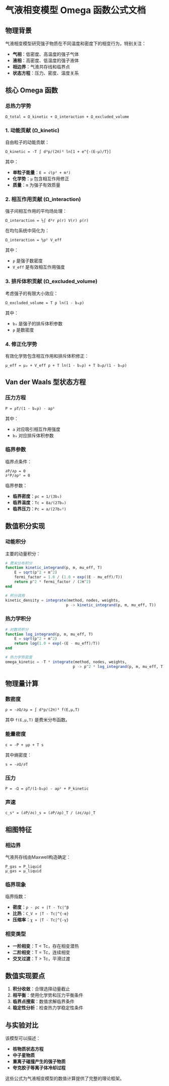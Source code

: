 # 气液相变模型 Omega 函数公式文档

## 物理背景

气液相变模型研究强子物质在不同温度和密度下的相变行为，特别关注：
- **气相**：低密度、高温度的强子气体
- **液相**：高密度、低温度的强子液体
- **相边界**：气液共存线和临界点
- **状态方程**：压力、密度、温度关系

## 核心 Omega 函数

### 总热力学势

```
Ω_total = Ω_kinetic + Ω_interaction + Ω_excluded_volume
```

### 1. 动能贡献 (Ω_kinetic)

自由粒子的动能贡献：

```
Ω_kinetic = -T ∫ d³p/(2π)³ ln[1 + e^{-(E-μ)/T}]
```

其中：
- **单粒子能量**：`E = √(p² + m²)`
- **化学势**：`μ` 包含相互作用修正
- **质量**：`m` 为强子有效质量

### 2. 相互作用贡献 (Ω_interaction)

强子间相互作用的平均场处理：

```
Ω_interaction = ½∫ d³r ρ(r) V(r) ρ(r)
```

在均匀系统中简化为：
```
Ω_interaction = ½ρ² V_eff
```

其中：
- `ρ` 是强子数密度
- `V_eff` 是有效相互作用强度

### 3. 排斥体积贡献 (Ω_excluded_volume)

考虑强子的有限大小效应：

```
Ω_excluded_volume = T ρ ln(1 - b₀ρ)
```

其中：
- `b₀` 是强子的排斥体积参数
- `ρ` 是数密度

### 4. 修正化学势

有效化学势包含相互作用和排斥体积修正：

```
μ_eff = μ₀ + V_eff ρ + T ln(1 - b₀ρ) + T b₀ρ/(1 - b₀ρ)
```

## Van der Waals 型状态方程

### 压力方程

```
P = ρT/(1 - b₀ρ) - aρ²
```

其中：
- `a` 对应吸引相互作用强度
- `b₀` 对应排斥体积参数

### 临界参数

临界点条件：
```
∂P/∂ρ = 0
∂²P/∂ρ² = 0
```

临界参数：
- **临界密度**：`ρc = 1/(3b₀)`
- **临界温度**：`Tc = 8a/(27b₀)`  
- **临界压力**：`Pc = a/(27b₀²)`

## 数值积分实现

### 动能积分

主要的动量积分：

```julia
# 费米分布积分
function kinetic_integrand(p, m, mu_eff, T)
    E = sqrt(p^2 + m^2)
    fermi_factor = 1.0 / (1.0 + exp((E - mu_eff)/T))
    return p^2 * fermi_factor / (2π^2)
end

# 积分调用
kinetic_density = integrate(method, nodes, weights, 
                           p -> kinetic_integrand(p, m, mu_eff, T))
```

### 热力学积分

```julia
# 对数项积分
function log_integrand(p, m, mu_eff, T)
    E = sqrt(p^2 + m^2)
    return log(1.0 + exp(-(E - mu_eff)/T))
end

# 热力学势密度
omega_kinetic = -T * integrate(method, nodes, weights,
                              p -> p^2 * log_integrand(p, m, mu_eff, T) / (2π^2))
```

## 物理量计算

### 数密度

```
ρ = -∂Ω/∂μ = ∫ d³p/(2π)³ f(E,μ,T)
```

其中 `f(E,μ,T)` 是费米分布函数。

### 能量密度

```
ε = -P + μρ + T s
```

其中熵密度：
```
s = -∂Ω/∂T
```

### 压力

```
P = -Ω = ρT/(1-b₀ρ) - aρ² + P_kinetic
```

### 声速

```
c_s² = (∂P/∂ε)_s = (∂P/∂ρ)_T / (∂ε/∂ρ)_T
```

## 相图特征

### 相边界

气液共存线由Maxwell构造确定：
```
P_gas = P_liquid
μ_gas = μ_liquid
```

### 临界现象

临界指数：
- **密度**：`ρ - ρc ∝ |T - Tc|^β`
- **比热**：`C_V ∝ |T - Tc|^{-α}`
- **压缩率**：`χ ∝ |T - Tc|^{-γ}`

### 相变类型

- **一阶相变**：T < Tc，存在相变潜热
- **二阶相变**：T = Tc，连续相变
- **交叉过渡**：T > Tc，平滑过渡

## 数值实现要点

1. **积分收敛**：合理选择动量截止
2. **相平衡**：使用化学势和压力平衡条件
3. **临界点搜索**：数值求解临界条件
4. **稳定性分析**：检查热力学稳定性条件

## 与实验对比

该模型可以描述：
- **核物质状态方程**
- **中子星物质**
- **重离子碰撞产生的强子物质**
- **夸克胶子等离子体冷却过程**

这些公式为气液相变模型的数值计算提供了完整的理论框架。
